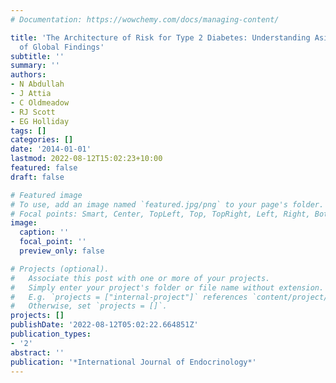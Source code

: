 ```yaml
---
# Documentation: https://wowchemy.com/docs/managing-content/

title: 'The Architecture of Risk for Type 2 Diabetes: Understanding Asia in the Context
  of Global Findings'
subtitle: ''
summary: ''
authors:
- N Abdullah
- J Attia
- C Oldmeadow
- RJ Scott
- EG Holliday
tags: []
categories: []
date: '2014-01-01'
lastmod: 2022-08-12T15:02:23+10:00
featured: false
draft: false

# Featured image
# To use, add an image named `featured.jpg/png` to your page's folder.
# Focal points: Smart, Center, TopLeft, Top, TopRight, Left, Right, BottomLeft, Bottom, BottomRight.
image:
  caption: ''
  focal_point: ''
  preview_only: false

# Projects (optional).
#   Associate this post with one or more of your projects.
#   Simply enter your project's folder or file name without extension.
#   E.g. `projects = ["internal-project"]` references `content/project/deep-learning/index.md`.
#   Otherwise, set `projects = []`.
projects: []
publishDate: '2022-08-12T05:02:22.664851Z'
publication_types:
- '2'
abstract: ''
publication: '*International Journal of Endocrinology*'
---
```

